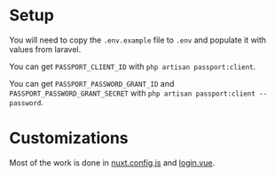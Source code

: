 # Setup

You will need to copy the `.env.example` file to `.env` and populate it with values from laravel.

You can get `PASSPORT_CLIENT_ID` with `php artisan passport:client`.

You can get `PASSPORT_PASSWORD_GRANT_ID` and `PASSPORT_PASSWORD_GRANT_SECRET` with `php artisan passport:client --password`.

# Customizations

Most of the work is done in [nuxt.config.js](nuxt.config.js) and [login.vue](pages/login.vue).
